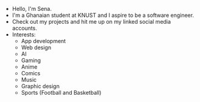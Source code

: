 - Hello, I'm Sena.
- I'm a Ghanaian student at KNUST and I aspire to be a software engineer.
- Check out my projects and hit me up on my linked social media accounts.
- Interests:
    - App development
    - Web design
    - AI
    - Gaming
    - Anime
    - Comics
	- Music
    - Graphic design
    - Sports (Football and Basketball)

